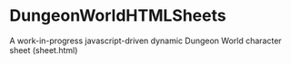 DungeonWorldHTMLSheets
======================

A work-in-progress javascript-driven dynamic Dungeon World character sheet (sheet.html)
